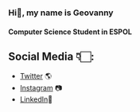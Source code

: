 ### Hi👋, my name is Geovanny
#### Computer Science Student in ESPOL


## Social Media 👇🏻:
- [Twitter](https://twitter.com/iGeovanny_RL) 🌎
- [Instagram](https://www.instagram.com/igeovanny.rl/) 📷
- [LinkedIn](https://www.linkedin.com/in/geovannyrojas/)📩
